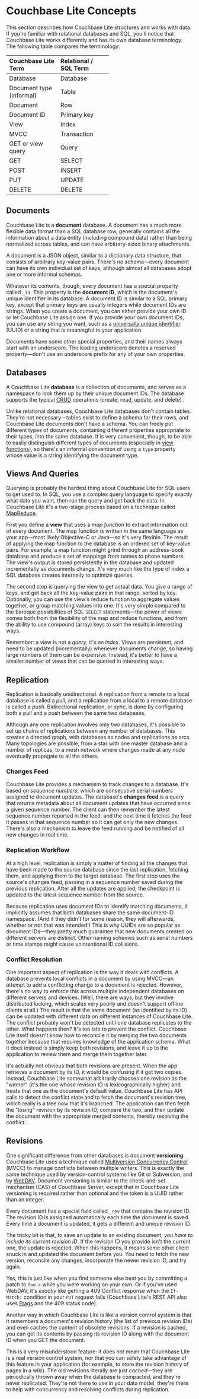 # Couchbase Lite Concepts

This section describes how Couchbase Lite structures and works with data. If you're familiar with relational databases and SQL, you'll notice that Couchbase Lite works differently and has its own database terminology. The following table compares the terminology:

<table style="width:55%">
<col style="width:50%;text-align:left" />
<thead>
<tr style="text-align:left">
<th> Couchbase Lite Term</th>
<th>Relational / SQL Term</th>
</tr>
</thead>
<tr><td>Database</td><td> Database</td></tr>
<tr><td> Document type (informal)</td><td>Table</td></tr>
<tr><td> Document</td><td>Row</td></tr>
<tr><td> Document ID</td><td>Primary key</td></tr>
<tr><td> View</td><td>Index</td></tr>
<tr><td> MVCC</td><td>Transaction</td></tr>
<tr><td> GET or view query</td><td>Query</td></tr>
<tr><td> GET</td><td>SELECT</td></tr>
<tr><td> POST</td><td>INSERT</td></tr>
<tr><td> PUT</td><td>UPDATE</td></tr>
<tr><td> DELETE</td><td>DELETE</td></tr>
</table>

## Documents

Couchbase Lite is a **document** database. A document has a much more flexible data format than a SQL database row, generally contains all the information about a data entity (including compound data) rather than being normalized across tables, and can have arbitrary-sized binary attachments.

A document is a JSON object, similar to a dictionary data structure, that consists of arbitrary key-value pairs. There's no schema—every document can have its own individual set of keys, although almost all databases adopt one or more informal schemas.

Whatever its contents, though, every document has a special property called `_id`. This property is the **document ID**, which is the document's unique identifier in its database. A document ID is similar to a SQL primary key, except that primary keys are usually integers while document IDs are strings.  When you create a document, you can either provide your own ID or let Couchbase Lite assign one. If you provide your own document IDs, you can use any string you want, such as a [universally unique identifier](http://en.wikipedia.org/wiki/Uuid) (UUID) or a string that is meaningful to your application.

Documents have some other special properties, and their names always start with an underscore. The leading underscore denotes a reserved property—don't use an underscore prefix for any of your own properties.


## Databases

A Couchbase Lite **database** is a collection of documents, and serves as a namespace to look them up by their unique document IDs. The database supports the typical [CRUD](http://en.wikipedia.org/wiki/Create,_read,_update_and_delete) operations (create, read, update, and delete) .

Unlike relational databases, Couchbase Lite databases don't contain tables. They're not necessary—tables exist to define a schema for their rows, and Couchbase Lite documents don't have a schema. You can freely put different types of documents, containing different properties appropriate to their types, into the same database. It is very convenient, though, to be able to easily distinguish different types of documents (especially in [view functions](#views-and-queries)), so there's an informal convention of using a `type` property whose value is a string identifying the document type.


## Views And Queries

Querying is probably the hardest thing about Couchbase Lite for SQL users to get used to. In SQL, you use a complex query language to specify exactly what data you want, then run the query and get back the data. In Couchbase Lite it's a two-stage process based on a technique called [MapReduce](http://en.wikipedia.org/wiki/MapReduce).

First you define a **view** that uses a _map function_ to extract information out of every document. The map function is written in the same language as your app—most likely Objective-C or Java—so it's very flexible. The result of applying the map function to the database is an ordered set of key-value pairs. For example, a map function might grind through an address-book database and produce a set of mappings from names to phone numbers. The view's output is stored persistently in the database and updated incrementally as documents change. It's very much like the type of index a SQL database creates internally to optimize queries.

The second step is querying the view to get actual data. You give a range of keys, and get back all the key-value pairs in that range, sorted by key. Optionally, you can use the view's reduce function to aggregate values together, or group matching values into one. It's very simple compared to the baroque possibilities of SQL `SELECT` statements—the power of views comes both from the flexibility of the map and reduce functions, and from the ability to use compound (array) keys to sort the results in interesting ways.

Remember: a view is not a _query_, it's an _index_. Views are persistent, and need to be updated (incrementally) whenever documents change, so having large numbers of them can be expensive. Instead, it's better to have a smaller number of views that can be queried in interesting ways.


## Replication

Replication is basically unidirectional. A replication from a remote to a local database is called a *pull*, and a replication from a local to a remote database is called a *push*. Bidirectional replication, or *sync*, is done by configuring both a pull and a push between the same two databases.

Although any one replication involves only two databases, it's possible to set up chains of replications between any number of databases. This creates a directed graph, with databases as nodes and replications as arcs. Many topologies are possible, from a star with one master database and a number of replicas, to a mesh network where changes made at any node eventually propagate to all the others.

### Changes Feed

Couchbase Lite provides a mechanism to track changes to a database. It's based on _sequence numbers_, which are consecutive serial numbers assigned to document updates. The database's **changes feed** is a query that returns metadata about all document updates that have occurred since a given sequence number. The client can then remember the latest sequence number reported in the feed, and the next time it fetches the feed it passes in that sequence number so it can get only the new changes. There's also a mechanism to leave the feed running and be notified of all new changes in real time.

### Replication Workflow

At a high level, replication is simply a matter of finding all the changes that have been made to the source database since the last replication, fetching them, and applying them to the target database. The first step uses the source's changes feed, passing in a sequence number saved during the previous replication. After all the updates are applied, the checkpoint is updated to the latest sequence number from the source.

Because replication uses document IDs to identify matching documents, it implicitly assumes that both databases share the same document-ID namespace. (And if they didn't for some reason, they will afterwards, whether or not that was intended!) This is why UUIDs are so popular as document IDs—they pretty much guarantee that new documents created on different servers are distinct. Other naming schemes such as serial numbers or time stamps might cause unintentional ID collisions.

### Conflict Resolution

One important aspect of replication is the way it deals with conflicts. A database prevents local conflicts in a document by using MVCC—an attempt to add a conflicting change to a document is rejected. However, there's no way to enforce this across multiple independent databases on different servers and devices. (Well, there are ways, but they involve distributed locking, which scales very poorly and doesn't support offline clients at all.) The result is that the same document (as identified by its ID) can be updated with different data on different instances of Couchbase Lite. The conflict probably won't be detected until one database replicates to the other. What happens then? It's too late to prevent the conflict.  Couchbase Lite itself doesn't know how to reconcile it by merging the two documents together because that requires knowledge of the application schema. What it does instead is simply keep both revisions, and leave it up to the application to review them and merge them together later.

It's actually not obvious that both revisions are present. When the app retrieves a document by its ID, it would be confusing if it got two copies. Instead, Couchbase Lite somewhat arbitrarily chooses one revision as the "winner" (it's the one whose revision ID is lexicographically higher) and treats that one as the document's default value. Couchbase Lite has API calls to detect the conflict state and to fetch the document's revision tree, which really is a tree now that it's branched. The application can then fetch the "losing" revision by its revision ID, compare the two, and then update the document with the appropriate merged contents, thereby resolving the conflict.


## Revisions

One significant difference from other databases is document **versioning**. Couchbase Lite uses a technique called [Multiversion Concurrency Control](http://en.wikipedia.org/wiki/Multiversion_concurrency_control) (MVCC) to manage conflicts between multiple writers. This is exactly the same technique used by version-control systems like Git or Subversion, and by [WebDAV](http://en.wikipedia.org/wiki/Webdav). Document versioning is similar to the check-and-set mechanism (CAS) of Couchbase Server, except that in Couchbase Lite versioning is required rather than optional and the token is a UUID rather than an integer.

Every document has a special field called `_rev` that contains the revision ID. The revision ID is assigned automatically each time the document is saved. Every time a document is updated, it gets a different and unique revision ID.

The tricky bit is that, to save an update to an existing document, _you have to include its current revision ID_. If the revision ID you provide isn't the current one, the update is rejected. When this happens, it means some other client snuck in and updated the document before you. You need to fetch the new version, reconcile any changes, incorporate the newer revision ID, and try again.

Yes, this is just like when you find someone else beat you by committing a patch to `foo.c` while you were working on your own. Or if you've used WebDAV, it's _exactly_ like getting a 409 Conflict response when the `If-Match:` condition in your `PUT` request fails (Couchbase Lite's REST API also uses [Etags](http://en.wikipedia.org/wiki/HTTP_ETag) and the 409 status code).

Another way in which Couchbase Lite is like a version control system is that it remembers a document's revision history (the list of previous revision IDs) and even caches the content of obsolete revisions. If a revision is cached, you can get its contents by passing its revision ID along with the document ID when you GET the document.

This is a very misunderstood feature: it does _not_ mean that Couchbase Lite is a real version control system, nor that you can safely take advantage of this feature in your application (for example, to store the revision history of pages in a wiki). The old revisions literally are just  *cached*—they are periodically thrown away when the database is compacted, and they're never replicated. They're not there to use in your data model, they're there to help with concurrency and resolving conflicts during replication.
